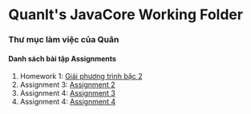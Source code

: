 # Quanlt's JavaCore Working Folder
### Thư mục làm việc của Quân
#### Danh sách bài tập Assignments
1. Homework 1: [Giải phương trình bậc 2](https://github.com/FASTTRACKSE/FFSE1704.JavaCore/blob/master/Quanlt/src/fasttrackse/bai1/homework/Giaiphuongtrinhbachai.java)
2. Assignment 3: [Assignment 2](https://github.com/FASTTRACKSE/FFSE1704.JavaCore/blob/master/Quanlt/src/fasttrackse/bai2/assignment/Assignment3.java)
3. Assignment 4: [Assignment 3](https://github.com/FASTTRACKSE/FFSE1704.JavaCore/blob/master/Quanlt/src/fasttrackse/bai2/assignment/Assignmentt4.java)
3. Assignment 4: [Assignment 4](https://github.com/FASTTRACKSE/FFSE1704.JavaCore/tree/master/Quanlt/src/fasttrackse/bai3/study)
